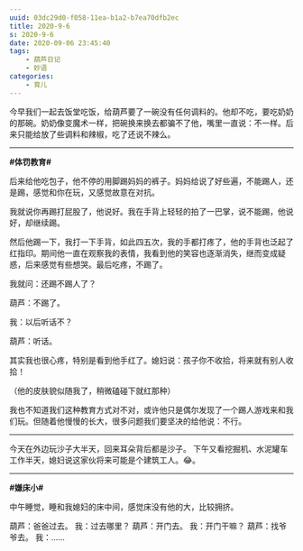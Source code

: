 ```yaml
---
uuid: 03dc29d0-f058-11ea-b1a2-b7ea70dfb2ec
title: 2020-9-6
s: 2020-9-6
date: 2020-09-06 23:45:40
tags:
	- 葫芦日记
	- 妙语
categories:
	- 育儿
---
```




今早我们一起去饭堂吃饭，给葫芦要了一碗没有任何调料的。他却不吃，要吃奶奶的那碗。奶奶像变魔术一样，把碗换来换去都骗不了他，嘴里一直说：不一样。后来只能给放了些调料和辣椒，吃了还说不辣么。

---



**\#体罚教育\#**

后来给他吃包子，他不停的用脚踢妈妈的裤子。妈妈给说了好些遍，不能踢人，还是踢，感觉和你在玩，又感觉故意在对抗。

我就说你再踢打屁股了，他说好。我在手背上轻轻的拍了一巴掌，说不能踢，他说好，却继续踢。

然后他踢一下，我打一下手背，如此四五次，我的手都打疼了，他的手背也泛起了红指印。期间他一直在观察我的表情，我看到他的笑容也逐渐消失，继而变成疑惑，后来感觉有些想哭。最后吃疼，不踢了。

我就问：还踢不踢人了？

葫芦：不踢了。

我：以后听话不？

葫芦：听话。

其实我也很心疼，特别是看到他手红了。媳妇说：孩子你不收拾，将来就有别人收拾！

（他的皮肤貌似随我了，稍微磕碰下就红那种）

我也不知道我们这种教育方式对不对，或许他只是偶尔发现了一个踢人游戏来和我们玩。但随着他慢慢的长大，很多问题我们要坚决的给他说：不行。

---

<!-- more -->



今天在外边玩沙子大半天，回来耳朵背后都是沙子。
下午又看挖掘机、水泥罐车工作半天，媳妇说这家伙将来可能是个建筑工人。😂。

---



**\#嫌床小\#**

中午睡觉，睡和我媳妇的床中间，感觉床没有他的大，比较拥挤。

葫芦：爸爸过去。
我：过去哪里？
葫芦：开门去。
我：开门干嘛？
葫芦：找爷爷去。
我：......


